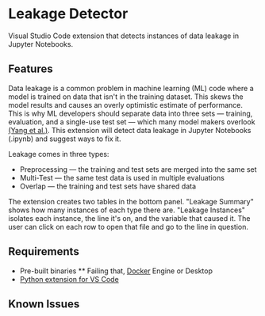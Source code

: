 # Leakage Detector

Visual Studio Code extension that detects instances of data leakage in Jupyter Notebooks.

## Features

Data leakage is a common problem in machine learning (ML) code where a model is trained on data that isn't in the training dataset. This skews the model results and causes an overly optimistic estimate of performance. This is why ML developers should separate data into three sets — training, evaluation, and a single-use test set — which many model makers overlook [(Yang et al.)](https://dl.acm.org/doi/10.1145/3551349.3556918). This extension will detect data leakage in Jupyter Notebooks (.ipynb) and suggest ways to fix it.

Leakage comes in three types:
* Preprocessing — the training and test sets are merged into the same set
* Multi-Test — the same test data is used in multiple evaluations
* Overlap — the training and test sets have shared data

The extension creates two tables in the bottom panel. "Leakage Summary" shows how many instances of each type there are. "Leakage Instances" isolates each instance, the line it's on, and the variable that caused it. The user can click on each row to open that file and go to the line in question.

## Requirements

* Pre-built binaries
** Failing that, [Docker](https://www.docker.com/) Engine or Desktop
* [Python extension for VS Code](https://marketplace.visualstudio.com/items?itemName=ms-python.python)

## Known Issues



